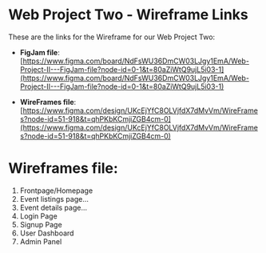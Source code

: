 # Web Project Two - Wireframe Links

These are the links for the Wireframe for our Web Project Two:

- **FigJam file**: [https://www.figma.com/board/NdFsWU36DmCW03LJgy1EmA/Web-Project-II---FigJam-file?node-id=0-1&t=80aZiWtQ9ujL5i03-1](https://www.figma.com/board/NdFsWU36DmCW03LJgy1EmA/Web-Project-II---FigJam-file?node-id=0-1&t=80aZiWtQ9ujL5i03-1)

- **WireFrames file**: [https://www.figma.com/design/UKcEjYfC8OLVjfdX7dMvVm/WireFrames?node-id=51-918&t=qhPKbKCmjiZGB4cm-0](https://www.figma.com/design/UKcEjYfC8OLVjfdX7dMvVm/WireFrames?node-id=51-918&t=qhPKbKCmjiZGB4cm-0)



# Wireframes file:

1. Frontpage/Homepage
2. Event listings page...
3. Event details page...
4. Login Page
5. Signup Page
6. User Dashboard
7. Admin Panel